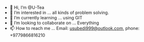 - 👋 Hi, I’m @U-Tea
- 👀 I’m interested in ... all kinds of problem solving.
- 🌱 I’m currently learning ... using GIT
- 💞️ I’m looking to collaborate on ... Everything
- 📫 How to reach me ... Email: usubedi999@outlook.com, phone: +9779866816210

<!---
U-Tea/U-Tea is a ✨ special ✨ repository because its `README.md` (this file) appears on your GitHub profile.
You can click the Preview link to take a look at your changes.
--->
